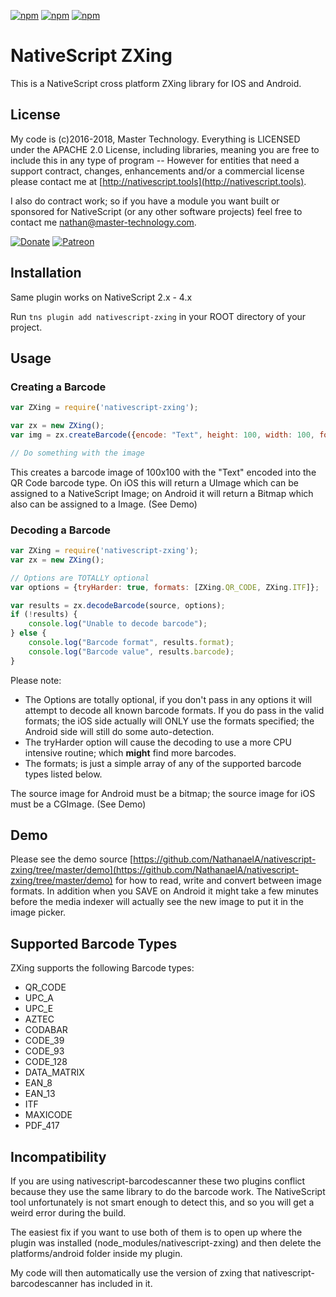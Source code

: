 [![npm](https://img.shields.io/npm/v/nativescript-zxing.svg)](https://www.npmjs.com/package/nativescript-zxing)
[![npm](https://img.shields.io/npm/l/nativescript-zxing.svg)](https://www.npmjs.com/package/nativescript-zxing)
[![npm](https://img.shields.io/npm/dt/nativescript-zxing.svg?label=npm%20d%2fls)](https://www.npmjs.com/package/nativescript-zxing)

# NativeScript ZXing

This is a NativeScript cross platform ZXing library for IOS and Android.

## License

My code is (c)2016-2018, Master Technology.  Everything is LICENSED under the APACHE 2.0 License, including libraries, meaning you are free to include this in any type of program -- However for entities that need a support contract, changes, enhancements and/or a commercial license please contact me at [http://nativescript.tools](http://nativescript.tools).

I also do contract work; so if you have a module you want built or sponsored for NativeScript (or any other software projects) feel free to contact me [nathan@master-technology.com](mailto://nathan@master-technology.com).

[![Donate](https://img.shields.io/badge/Donate-PayPal-brightgreen.svg?style=plastic)](https://www.paypal.com/cgi-bin/webscr?cmd=_donations&business=HN8DDMWVGBNQL&lc=US&item_name=Nathanael%20Anderson&item_number=nativescript%2dzxing&no_note=1&no_shipping=1&currency_code=USD&bn=PP%2dDonationsBF%3ax%3aNonHosted)
[![Patreon](https://img.shields.io/badge/Pledge-Patreon-brightgreen.svg?style=plastic)](https://www.patreon.com/NathanaelA)

## Installation 
Same plugin works on  NativeScript 2.x - 4.x

Run `tns plugin add nativescript-zxing` in your ROOT directory of your project.


## Usage

### Creating a Barcode
```js
var ZXing = require('nativescript-zxing');

var zx = new ZXing();
var img = zx.createBarcode({encode: "Text", height: 100, width: 100, format: ZXing.QR_CODE});

// Do something with the image
```
This creates a barcode image of 100x100 with the "Text" encoded into the QR Code barcode type.
On iOS this will return a UImage which can be assigned to a NativeScript Image; on Android it will return a Bitmap which also can be assigned to a Image. (See Demo)


### Decoding a Barcode
```js
var ZXing = require('nativescript-zxing');
var zx = new ZXing();

// Options are TOTALLY optional
var options = {tryHarder: true, formats: [ZXing.QR_CODE, ZXing.ITF]};

var results = zx.decodeBarcode(source, options);
if (!results) {
    console.log("Unable to decode barcode");
} else {
    console.log("Barcode format", results.format);
    console.log("Barcode value", results.barcode);
}

```
Please note:
* The Options are totally optional, if you don't pass in any options it will attempt to decode all known barcode formats.
If you do pass in the valid formats; the iOS side actually will ONLY use the formats specified; the Android side will still do some auto-detection.
* The tryHarder option will cause the decoding to use a more CPU intensive routine; which **might** find more barcodes.
* The formats; is just a simple array of any of the supported barcode types listed below.

The source image for Android must be a bitmap; the source image for iOS must be a CGImage. (See Demo)
 
 
## Demo
 
 Please see the demo source [https://github.com/NathanaelA/nativescript-zxing/tree/master/demo](https://github.com/NathanaelA/nativescript-zxing/tree/master/demo) for how to read, write and convert between image formats.
 In addition when you SAVE on Android it might take a few minutes before the media indexer will actually see the new image to put it in the image picker.
   

## Supported Barcode Types

ZXing supports the following Barcode types:
* QR_CODE
* UPC_A
* UPC_E
* AZTEC
* CODABAR
* CODE_39
* CODE_93
* CODE_128
* DATA_MATRIX
* EAN_8
* EAN_13
* ITF
* MAXICODE
* PDF_417


## Incompatibility
If you are using nativescript-barcodescanner these two plugins conflict because they use the same library to do the barcode work.  The NativeScript tool unfortunately is not smart enough to detect this, and so you will get a weird error during the build.
  
The easiest fix if you want to use both of them is to open up where the plugin was installed (node_modules/nativescript-zxing) and then delete the platforms/android folder inside my plugin.

My code will then automatically use the version of zxing that nativescript-barcodescanner has included in it.

